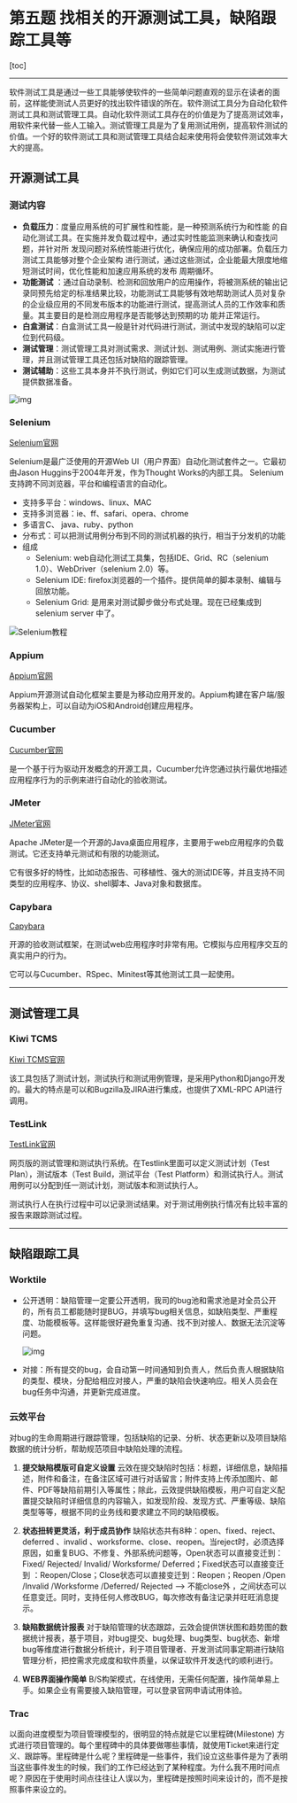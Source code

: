 # 第五题 找相关的开源测试工具，缺陷跟踪工具等

[toc]

------

软件测试工具是通过一些工具能够使软件的一些简单问题直观的显示在读者的面前，这样能使测试人员更好的找出软件错误的所在。软件测试工具分为自动化软件测试工具和测试管理工具。自动化软件测试工具存在的价值是为了提高测试效率，用软件来代替一些人工输入。测试管理工具是为了复用测试用例，提高软件测试的价值。一个好的软件测试工具和测试管理工具结合起来使用将会使软件测试效率大大的提高。

## 开源测试工具

### 测试内容

- **负载压力**：度量应用系统的可扩展性和性能，是一种预测系统行为和性能 的自动化测试工具。在实施并发负载过程中，通过实时性能监测来确认和查找问题，并针对所
  发现问题对系统性能进行优化，确保应用的成功部署。负载压力测试工具能够对整个企业架构 进行测试，通过这些测试，企业能最大限度地缩短测试时间，优化性能和加速应用系统的发布 周期循环。
- **功能测试**
  ：通过自动录制、检测和回放用户的应用操作，将被测系统的输出记录同预先给定的标准结果比较，功能测试工具能够有效地帮助测试人员对复杂的企业级应用的不同发布版本的功能进行测试，提高测试人员的工作效率和质量。其主要目的是检测应用程序是否能够达到预期的功
  能并正常运行。
- **白盒测试**：白盒测试工具一般是针对代码进行测试，测试中发现的缺陷可以定位到代码级。
- **测试管理**：测试管理工具对测试需求、测试计划、测试用例、测试实施进行管理，并且测试管理工具还包括对缺陷的跟踪管理。
- **测试辅助**：这些工具本身并不执行测试，例如它们可以生成测试数据，为测试提供数据准备。

![img](https://mmbiz.qpic.cn/mmbiz_png/8vQRibibAC6qVTWMyTG5p9DI0ics7OzBbCziaakkebA4FWgC4Z1GPnjwhcHwmHkSro9NfvicnyCUQgYkykyZkiaMdlXg/640?wx_fmt=png&wxfrom=5&wx_lazy=1&wx_co=1)

### Selenium

[Selenium官网](http://www.seleniumhq.org/)

Selenium是最广泛使用的开源Web UI（用户界面）自动化测试套件之一。它最初由Jason Huggins于2004年开发，作为Thought Works的内部工具。 Selenium支持跨不同浏览器，平台和编程语言的自动化。

- 支持多平台：windows、linux、MAC
- 支持多浏览器：ie、ff、safari、opera、chrome
- 多语言C、 java、ruby、python
- 分布式：可以把测试用例分布到不同的测试机器的执行，相当于分发机的功能
- 组成
  - Selenium: web自动化测试工具集，包括IDE、Grid、RC（selenium 1.0）、WebDriver（selenium 2.0）等。
  - Selenium IDE: firefox浏览器的一个插件。提供简单的脚本录制、编辑与回放功能。
  - Selenium Grid: 是用来对测试脚步做分布式处理。现在已经集成到selenium server 中了。

![Selenium教程](https://www.yiibai.com/uploads/images/2018/10/25/101843_92865.png)

### Appium

[Appium官网](http://appium.io/)

Appium开源测试自动化框架主要是为移动应用开发的。Appium构建在客户端/服务器架构上，可以自动为iOS和Android创建应用程序。

### Cucumber

[Cucumber官网](https://cucumber.io/)

是一个基于行为驱动开发概念的开源工具，Cucumber允许您通过执行最优地描述应用程序行为的示例来进行自动化的验收测试。

### JMeter

[JMeter官网](http://jmeter.apache.org/)

Apache JMeter是一个开源的Java桌面应用程序，主要用于web应用程序的负载测试。它还支持单元测试和有限的功能测试。

它有很多好的特性，比如动态报告、可移植性、强大的测试IDE等，并且支持不同类型的应用程序、协议、shell脚本、Java对象和数据库。

### Capybara

[Capybara](https://github.com/teamcapybara/capybara)

开源的验收测试框架，在测试web应用程序时非常有用。它模拟与应用程序交互的真实用户的行为。

它可以与Cucumber、RSpec、Minitest等其他测试工具一起使用。



------

## 测试管理工具

### Kiwi TCMS

[Kiwi TCMS官网](http://kiwitcms.org/)

该工具包括了测试计划，测试执行和测试用例管理，是采用Python和Django开发的。最大的特点是可以和Bugzilla及JIRA进行集成，也提供了XML-RPC API进行调用。

### TestLink

[TestLink官网](http://www.testlink.org/)

网页版的测试管理和测试执行系统。在Testlink里面可以定义测试计划（Test Plan），测试版本（Test Build，测试平台（Test Platform）和测试执行人。测试用例可以分配到任一测试计划，测试版本和测试执行人。

测试执行人在执行过程中可以记录测试结果。对于测试用例执行情况有比较丰富的报告来跟踪测试过程。



------

## 缺陷跟踪工具

### Worktile

- 公开透明：缺陷管理一定要公开透明，我司的bug池和需求池是对全员公开的，所有员工都能随时提BUG，并填写bug相关信息，如缺陷类型、严重程度、功能模板等。这样能很好避免重复沟通、找不到对接人、数据无法沉淀等问题。

  ![img](https://pic4.zhimg.com/80/v2-e04641e1a5a6acdfb93509df400bba1e_1440w.jpg)

- 对接：所有提交的bug，会自动第一时间通知到负责人，然后负责人根据缺陷的类型、模块，分配给相应对接人，严重的缺陷会快速响应。相关人员会在bug任务中沟通，并更新完成进度。

### 云效平台

对bug的生命周期进行跟踪管理，包括缺陷的记录、分析、状态更新以及项目缺陷数据的统计分析，帮助规范项目中缺陷处理的流程。

1. **提交缺陷模版可自定义设置**
   云效在提交缺陷时包括：标题，详细信息，缺陷描述，附件和备注，在备注区域可进行对话留言；附件支持上传添加图片、邮件、PDF等缺陷前期引入等属性；除此，云效提供缺陷模板，用户可自定义配置提交缺陷时详细信息的内容输入，如发现阶段、发现方式、严重等级、缺陷类型等等，根据不同的业务线和要求建立不同的缺陷模板。

2. **状态扭转更灵活，利于成员协作**
   缺陷状态共有8种：open、fixed、reject、deferred 、invalid
   、worksforme、close、reopen。当reject时，必须选择原因，如重复BUG、不修复、外部系统问题等，Open状态可以直接变迁到： Fixed/ Rejected/ Invalid/ Worksforme/
   Deferred；Fixed状态可以直接变迁到 ：Reopen/Close；Close状态可以直接变迁到：Reopen；Reopen /Open /Invalid /Worksforme /Deferred/ Rejected —>
   不能close外 ，之间状态可以任意变迁。同时，支持任何人修改BUG，每次修改有备注记录并旺旺消息提示。
3. **缺陷数据统计报表**
   对于缺陷管理的状态跟踪，云效会提供饼状图和趋势图的数据统计报表，基于项目，对bug提交、bug处理、bug类型、bug状态、新增bug等维度进行数据分析统计，利于项目管理者、开发测试同事定期进行缺陷管理分析，把控需求完成度和软件质量，以保证软件开发迭代的顺利进行。

4. **WEB界面操作简单**
   B/S构架模式，在线使用，无需任何配置，操作简单易上手。如果企业有需要接入缺陷管理，可以登录官网申请试用体验。

### Trac

以面向进度模型为项目管理模型的，很明显的特点就是它以里程碑(Milestone)
方式进行项目管理的。每个里程碑中的具体要做哪些事情，就使用Ticket来进行定义、跟踪等。里程碑是什么呢？里程碑是一些事件，我们设立这些事件是为了表明当这些事件发生的时候，我们的工作已经达到了某种程度。为什么我不用时间点呢？原因在于使用时间点往往让人误以为，里程碑是按照时间来设计的，而不是按照事件来设立的。
